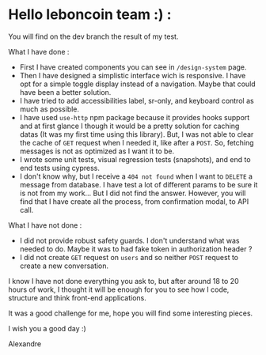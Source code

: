 # Hello leboncoin team :) :

You will find on the dev branch the result of my test.

What I have done :
- First I have created components you can see in ``/design-system`` page.
- Then I have designed a simplistic interface wich is responsive. I have opt for a simple toggle display instead of a navigation. Maybe that could have been a better solution.
- I have tried to add accessibilities label, sr-only, and keyboard control as much as possible.
- I have used ``use-http`` npm package because it provides hooks support and at first glance I though it would be a pretty solution for caching datas (It was my first time using this library). But, I was not able to clear the cache of ``GET`` request when I needed it, like after a ``POST``. So, fetching messages is not as optimized as I want it to be.
- I wrote some unit tests, visual regression tests (snapshots), and end to end tests using cypress.
- I don't know why, but I receive a ``404 not found`` when I want to ``DELETE`` a message from database. I have test a lot of different params to be sure it is not from my work... But I did not find the answer. However, you will find that I have create all the process, from confirmation modal, to API call.

What I have not done :
- I did not provide robust safety guards. I don't understand what was needed to do. Maybe it was to had fake token in authorization header ? 
- I did not create ``GET`` request on ``users`` and so neither ``POST`` request to create a new conversation. 

I know I have not done everything you ask to, but after around 18 to 20 hours of work, I thought it will be enough for you to see how I code, structure and think front-end applications.

It was a good challenge for me, hope you will find some interesting pieces.

I wish you a good day :)

Alexandre
